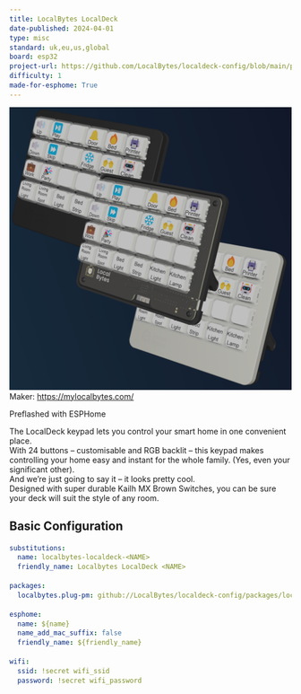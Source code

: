 ```yaml
---
title: LocalBytes LocalDeck
date-published: 2024-04-01
type: misc
standard: uk,eu,us,global
board: esp32
project-url: https://github.com/LocalBytes/localdeck-config/blob/main/packages/localdeck-codegen/esphome-localdeck.yaml
difficulty: 1
made-for-esphome: True
---
```


![alt text](LocalBytes-LocalDeck.png "LocalBytes LocalDeck")
Maker: https://mylocalbytes.com/

Preflashed with ESPHome

The LocalDeck keypad lets you control your smart home in one convenient place.  
With 24 buttons – customisable and RGB backlit – this keypad makes controlling your home easy and instant for the whole
family. (Yes, even your significant other).  
And we’re just going to say it – it looks pretty cool.  
Designed with super durable Kailh MX Brown Switches, you can be sure your deck will suit the style of any room.  

## Basic Configuration

```yaml
substitutions:
  name: localbytes-localdeck-<NAME>
  friendly_name: Localbytes LocalDeck <NAME>

packages:
  localbytes.plug-pm: github://LocalBytes/localdeck-config/packages/localdeck-codegen/esphome-localdeck.yaml

esphome:
  name: ${name}
  name_add_mac_suffix: false
  friendly_name: ${friendly_name}

wifi:
  ssid: !secret wifi_ssid
  password: !secret wifi_password
```
